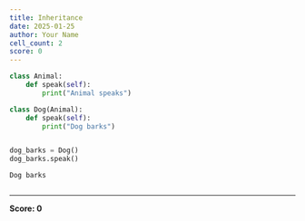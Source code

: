 ```yaml
---
title: Inheritance
date: 2025-01-25
author: Your Name
cell_count: 2
score: 0
---
```


```python
class Animal:
    def speak(self):
        print("Animal speaks")

class Dog(Animal):
    def speak(self):
        print("Dog barks")


dog_barks = Dog()
dog_barks.speak()
```

    Dog barks



```python

```


---
**Score: 0**